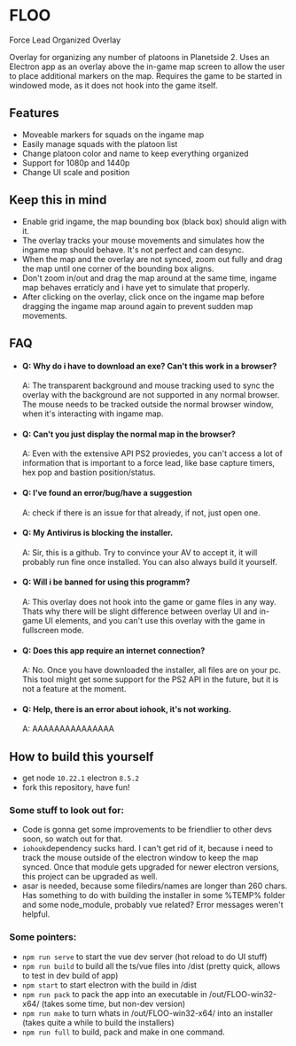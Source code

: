 # FLOO
Force Lead Organized Overlay

Overlay for organizing any number of platoons in Planetside 2.
Uses an Electron app as an overlay above the in-game map screen to allow the user to place additional markers on the map.
Requires the game to be started in windowed mode, as it does not hook into the game itself.  

## Features
 -  Moveable markers for squads on the ingame map
 -  Easily manage squads with the platoon list 
 -  Change platoon color and name to keep everything organized
 -  Support for 1080p and 1440p
 -  Change UI scale and position

## Keep this in mind
 - Enable grid ingame, the map bounding box (black box) should align with it.
 - The overlay tracks your mouse movements and simulates how the ingame map should behave. It's not perfect and can desync.
 - When the map and the overlay are not synced, zoom out fully and drag the map until one corner of the bounding box aligns.
 - Don't zoom in/out and drag the map around at the same time, ingame map behaves erraticly and i have yet to simulate that properly.
 - After clicking on the overlay, click once on the ingame map before dragging the ingame map around again to prevent sudden map movements.

## FAQ
- #### Q: Why do i have to download an exe? Can't this work in a browser?  
  A: The transparent background and mouse tracking used to sync the overlay with the background are not supported in any normal browser. The mouse needs to be tracked outside the normal browser window, when it's interacting with ingame map.  
- #### Q: Can't you just display the normal map in the browser?  
  A: Even with the extensive API PS2 proviedes, you can't access a lot of information that is important to a force lead, like base capture timers, hex pop and bastion position/status.  
- #### Q: I've found an error/bug/have a suggestion  
  A: check if there is an issue for that already, if not, just open one.  
- #### Q: My Antivirus is blocking the installer.  
  A: Sir, this is a github. Try to convince your AV to accept it, it will probably run fine once installed. You can also always build it yourself.  
- #### Q: Will i be banned for using this programm?  
  A: This overlay does not hook into the game or game files in any way. Thats why there will be slight difference between overlay UI and in-game UI elements, and you can't use this overlay with the game in fullscreen mode.  
- #### Q: Does this app require an internet connection?  
  A: No. Once you have downloaded the installer, all files are on your pc. This tool might get some support for the PS2 API in the future, but it is not a feature at the moment.  
- #### Q: Help, there is an error about iohook, it's not working.  
  A: AAAAAAAAAAAAAAA  


## How to build this yourself
* get node `10.22.1` electron `8.5.2`
* fork this repository, have fun!
### Some stuff to look out for:
* Code is gonna get some improvements to be friendlier to other devs soon, so watch out for that.
* `iohook`dependency sucks hard. I can't get rid of it, because i need to track the mouse outside of the electron window to keep the map synced. Once that module gets upgraded for newer electron versions, this project can be upgraded as well.
* asar is needed, because some filedirs/names are longer than 260 chars. Has something to do with building the installer in some %TEMP% folder and some node_module, probably vue related? Error messages weren't helpful.
### Some pointers:
* `npm run serve` to start the vue dev server (hot reload to do UI stuff)
* `npm run build` to build all the ts/vue files into /dist (pretty quick, allows to test in dev build of app)
* `npm start` to start electron with the build in /dist
* `npm run pack` to pack the app into an executable in /out/FLOO-win32-x64/ (takes some time, but non-dev version)
* `npm run make` to turn whats in /out/FLOO-win32-x64/ into an installer (takes quite a while to build the installers)
* `npm run full` to build, pack and make in one command.
